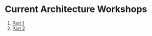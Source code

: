 # Current Architecture Workshops

1. [Part 1](https://drive.google.com/file/d/13oPOIvjZRTP6e3C5aqrfDnanom8Si_Qe/view?usp=sharing)
2. [Part 2](https://drive.google.com/file/d/1oqibswFdvgvS48Xj_RIYzPqfkWuORz5R/view?usp=sharing)
